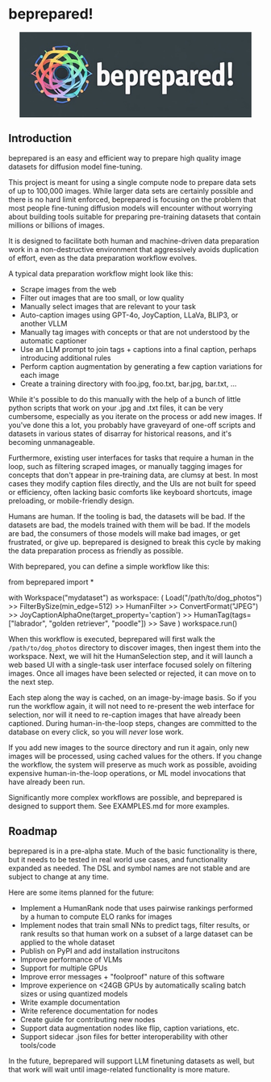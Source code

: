 # beprepared!

<p align="center">
  <img align="center" src="beprepared.jpg" width="460px" />
</p>
<p align="left">

## Introduction

beprepared is an easy and efficient way to prepare high quality image datasets for diffusion model fine-tuning.

This project is meant for using a single compute node to prepare data sets of up to 100,000 images. While larger 
data sets are certainly possible and there is no hard limit enforced, beprepared is focusing on the problem that 
most people fine-tuning diffusion models will encounter without worrying about building tools suitable for 
preparing pre-training datasets that contain millions or billions of images.

It is designed to facilitate both human and machine-driven data preparation work in a non-destructive environment
that aggressively avoids duplication of effort, even as the data preparation workflow evolves. 

A typical data preparation workflow might look like this:

- Scrape images from the web
- Filter out images that are too small, or low quality
- Manually select images that are relevant to your task
- Auto-caption images using GPT-4o, JoyCaption, LLaVa, BLIP3, or another VLLM
- Manually tag images with concepts or that are not understood by the automatic captioner
- Use an LLM prompt to join tags + captions into a final caption, perhaps introducing additional rules
- Perform caption augmentation by generating a few caption variations for each image
- Create a training directory with foo.jpg, foo.txt, bar.jpg, bar.txt, ...

While it's possible to do this manually with the help of a bunch of little python scripts that work on your .jpg 
and .txt files, it can be very cumbersome, especially as you iterate on the process or add new images. If 
you've done this a lot, you probably have graveyard of one-off scripts and datasets in various states of 
disarray for historical reasons, and it's becoming unmanageable.

Furthermore, existing user interfaces for tasks that require a human in the loop, such as filtering scraped images, 
or manually tagging images for concepts that don't appear in pre-training data, are clumsy at best. In most cases
they modify caption files directly, and the UIs are not built for speed or efficiency, often lacking basic comforts
like keyboard shortcuts, image preloading, or mobile-friendly design.

Humans are human. If the tooling is bad, the datasets will be bad. If the datasets are bad, the models trained with 
them will be bad. If the models are bad, the consumers of those models will make bad images, or get frustrated, or 
give up. beprepared is designed to break this cycle by making the data preparation process as friendly as possible.

With beprepared, you can define a simple workflow like this:

  from beprepared import *

  with Workspace("mydataset") as workspace:
      (
          Load("/path/to/dog_photos")
          >> FilterBySize(min_edge=512)
          >> HumanFilter
          >> ConvertFormat("JPEG")
          >> JoyCaptionAlphaOne(target_property='caption')
          >> HumanTag(tags=["labrador", "golden retriever", "poodle"])
          >> Save
      )
      workspace.run()

When this workflow is executed, beprepared will first walk the `/path/to/dog_photos` directory to discover images, 
then ingest them into the workspace. Next, we will hit the HumanSelection step, and it will launch a web based UI 
with a single-task user interface focused solely on filtering images. Once all images have been selected or rejected, 
it can move on to the next step.

Each step along the way is cached, on an image-by-image basis. So if you run the workflow again, it will not need to
re-present the web interface for selection, nor will it need to re-caption images that have already been captioned. 
During human-in-the-loop steps, changes are committed to the database on every click, so you will _never_ lose work.

If you add new images to the source directory and run it again, only new images will be processed, using cached values
for the others. If you change the workflow, the system will preserve as much work as possible, avoiding expensive 
human-in-the-loop operations, or ML model invocations that have already been run.

Significantly more complex workflows are possible, and beprepared is designed to support them. See EXAMPLES.md for 
more examples.

## Roadmap

beprepared is in a pre-alpha state. Much of the basic functionality is there, but it needs to be tested in real world
use cases, and functionality expanded as needed. The DSL and symbol names are not stable and are subject to change
at any time. 

Here are some items planned for the future:

- Implement a HumanRank node that uses pairwise rankings performed by a human to compute ELO ranks for images
- Implement nodes that train small NNs to predict tags, filter results, or rank results so that human work on a subset of a large dataset can be applied to the whole dataset
- Publish on PyPI and add installation instrucitons
- Improve performance of VLMs
- Support for multiple GPUs
- Improve error messages + "foolproof" nature of this software
- Improve experience on <24GB GPUs by automatically scaling batch sizes or using quantized models
- Write example documentation
- Write reference documentation for nodes
- Create guide for contributing new nodes
- Support data augmentation nodes like flip, caption variations, etc.
- Support sidecar .json files for better interoperability with other tools/code

In the future, beprepared will support LLM finetuning datasets as well, but that work will wait until image-related 
functionality is more mature.


